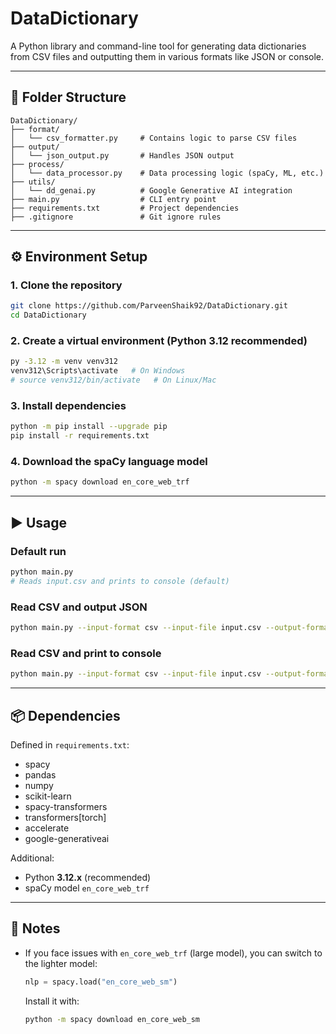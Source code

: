 # DataDictionary

A Python library and command-line tool for generating data dictionaries from CSV files and outputting them in various formats like JSON or console.

---

## 📂 Folder Structure

```plaintext
DataDictionary/
├── format/
│   └── csv_formatter.py     # Contains logic to parse CSV files
├── output/
│   └── json_output.py       # Handles JSON output
├── process/
│   └── data_processor.py    # Data processing logic (spaCy, ML, etc.)
├── utils/
│   └── dd_genai.py          # Google Generative AI integration
├── main.py                  # CLI entry point
├── requirements.txt         # Project dependencies
├── .gitignore               # Git ignore rules
```

---

## ⚙️ Environment Setup

### 1. Clone the repository
```bash
git clone https://github.com/ParveenShaik92/DataDictionary.git
cd DataDictionary
```

### 2. Create a virtual environment (Python 3.12 recommended)
```bash
py -3.12 -m venv venv312
venv312\Scripts\activate   # On Windows
# source venv312/bin/activate   # On Linux/Mac
```

### 3. Install dependencies
```bash
python -m pip install --upgrade pip
pip install -r requirements.txt
```

### 4. Download the spaCy language model
```bash
python -m spacy download en_core_web_trf
```

---

## ▶️ Usage

### Default run
```bash
python main.py
# Reads input.csv and prints to console (default)
```

### Read CSV and output JSON
```bash
python main.py --input-format csv --input-file input.csv --output-format json --output-file output.json
```

### Read CSV and print to console
```bash
python main.py --input-format csv --input-file input.csv --output-format console
```

---

## 📦 Dependencies

Defined in `requirements.txt`:
- spacy
- pandas
- numpy
- scikit-learn
- spacy-transformers
- transformers[torch]
- accelerate
- google-generativeai

Additional:
- Python **3.12.x** (recommended)
- spaCy model `en_core_web_trf`

---

## 📝 Notes
- If you face issues with `en_core_web_trf` (large model), you can switch to the lighter model:
  ```python
  nlp = spacy.load("en_core_web_sm")
  ```
  Install it with:
  ```bash
  python -m spacy download en_core_web_sm
  ```

